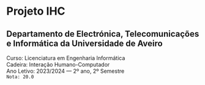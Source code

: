 # Projeto IHC

## Departamento de Electrónica, Telecomunicações e Informática da Universidade de Aveiro
Curso: Licenciatura em Engenharia Informática  
Cadeira: Interação Humano-Computador   
Ano Letivo: 2023/2024 — 2º ano, 2º Semestre   
`Nota: 20.0`  
